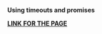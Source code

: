 **Using timeouts and promises**

**[LINK FOR THE PAGE](https://woshinivek.github.io/goit-js-hw-11-timeouts-and-promises)**
